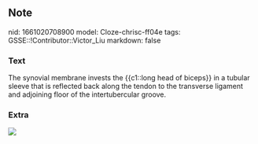 ## Note
nid: 1661020708900
model: Cloze-chrisc-ff04e
tags: GSSE::!Contributor::Victor_Liu
markdown: false

### Text
The synovial membrane invests the {{c1::long head of biceps}} in a tubular sleeve that is reflected back along the tendon to the transverse ligament and adjoining floor of the intertubercular groove.

### Extra
<img src="paste-b545135e194cc9d0ce2cc86a58714048d9e58775.jpg">
